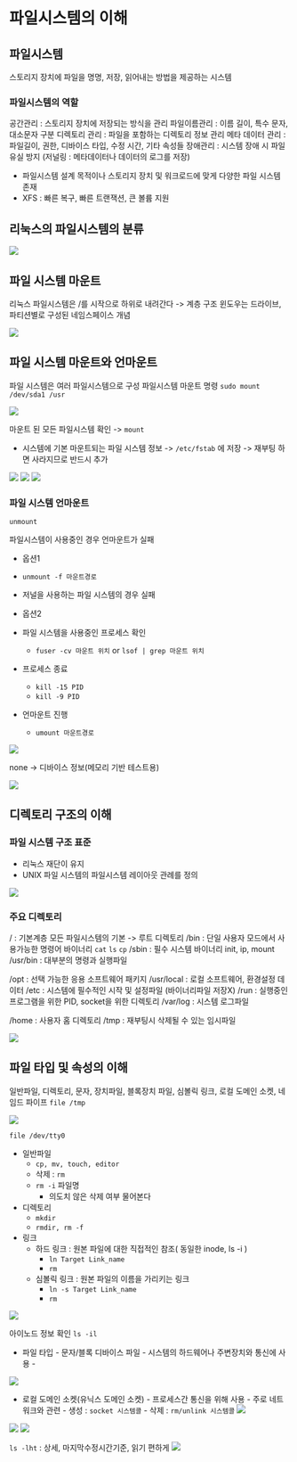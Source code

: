 # 파일시스템의 이해

## 파일시스템

스토리지 장치에 파일을 명명, 저장, 읽어내는 방법을 제공하는 시스템

### 파일시스템의 역할

공간관리 : 스토리지 장치에 저장되는 방식을 관리
파일이름관리 : 이름 길이, 특수 문자, 대소문자 구분
디렉토리 관리 : 파일을 포함하는 디렉토리 정보 관리
메타 데이터 관리 : 파일길이, 권한, 디바이스 타입, 수정 시간, 기타 속성들
장애관리 : 시스템 장애 시 파일 유실 방지 (저널링 : 메타데이터나 데이터의 로그를 저장)

- 파일시스템 설계 목적이나 스토리지 장치 및 워크로드에 맞게 다양한 파일 시스템 존재
- XFS : 빠른 복구, 빠른 트랜잭션, 큰 볼륨 지원

## 리눅스의 파일시스템의 분류

<img src="attachment/Pasted image 20221018203243.png">

## 파일 시스템 마운트

리눅스 파일시스템은 /를 시작으로 하위로 내려간다 -> 계층 구조
윈도우는 드라이브, 파티션별로 구성된 네임스페이스 개념

<img src="attachment/Pasted image 20221018203752.png">

## 파일 시스템 마운트와 언마운트

파일 시스템은 여러 파일시스템으로 구성
파일시스템 마운트 명령
`sudo mount /dev/sda1 /usr`

<img src="attachment/Pasted image 20221018203849.png">

마운트 된 모든 파일시스템 확인 -> `mount`

- 시스템에 기본 마운트되는 파일 시스템 정보 -> `/etc/fstab` 에 저장
  -> 재부팅 하면 사라지므로 반드시 추가

<img src="attachment/Pasted image 20221018203942.png">
<img src="attachment/Pasted image 20221018204219.png">
<img src="attachment/Pasted image 20221018204359.png">

### 파일 시스템 언마운트

`unmount`

파일시스템이 사용중인 경우 언마운트가 실패

- 옵션1
- `unmount -f 마운트경로`
- 저널을 사용하는 파일 시스템의 경우 실패

- 옵션2
- 파일 시스템을 사용중인 프로세스 확인
  - `fuser -cv 마운트 위치` or `lsof | grep 마운트 위치`
- 프로세스 종료
  - `kill -15 PID`
  - `kill -9 PID`
- 언마운트 진행
  - `umount 마운트경로`

<img src="attachment/Pasted image 20221018204616.png">

none -> 디바이스 정보(메모리 기반 테스트용)

<img src="attachment/Pasted image 20221018205103.png">

## 디렉토리 구조의 이해

### 파일 시스템 구조 표준

- 리눅스 재단이 유지
- UNIX 파일 시스템의 파일시스템 레이아웃 관례를 정의

<img src="attachment/Pasted image 20221018205203.png">

### 주요 디렉토리

/ : 기본계층 모든 파일시스템의 기본 -> 루트 디렉토리
/bin : 단일 사용자 모드에서 사용가능한 명령어 바이너리 `cat` `ls` `cp`
/sbin : 필수 시스템 바이너리 init, ip, mount
/usr/bin : 대부분의 명령과 실행파일

/opt : 선택 가능한 응용 소프트웨어 패키지
/usr/local : 로컬 소프트웨어, 환경설정 데이터
/etc : 시스템에 필수적인 시작 및 설정파일 (바이너리파일 저장X)
/run : 실행중인 프로그램을 위한 PID, socket을 위한 디렉토리
/var/log : 시스템 로그파일

/home : 사용자 홈 디렉토리
/tmp : 재부팅시 삭제될 수 있는 임시파일

<img src="attachment/Pasted image 20221018205410.png">

## 파일 타입 및 속성의 이해

일반파일, 디렉토리, 문자, 장치파일, 블록장치 파일, 심볼릭 링크, 로컬 도메인 소켓, 네임드 파이프
`file /tmp`

<img src="attachment/Pasted image 20221018205518.png">

`file /dev/tty0`

- 일반파일
  - `cp, mv, touch, editor`
  - 삭제 : `rm`
  - `rm -i` 파일명
    - 의도치 않은 삭제 여부 물어본다
- 디렉토리
  - `mkdir`
  - `rmdir, rm -f`
- 링크
  - 하드 링크 : 원본 파일에 대한 직접적인 참조( 동일한 inode, ls -i )
    - `ln Target Link_name`
    - `rm`
  - 심볼릭 링크 : 원본 파일의 이름을 가리키는 링크
    - `ln -s Target Link_name`
    - `rm`

<img src="attachment/Pasted image 20221018205819.png">

아이노드 정보 확인 `ls -il`

- 파일 타입 - 문자/블록 디바이스 파일 - 시스템의 하드웨어나 주변장치와 통신에 사용 -

<img src="attachment/Pasted image 20221018210346.png">

- 로컬 도메인 소켓(유닉스 도메인 소켓) - 프로세스간 통신을 위해 사용 - 주로 네트워크와 관련 - 생성 : `socket 시스템콜` - 삭제 : `rm/unlink 시스템콜`
  <img src="attachment/Pasted image 20221018210525.png">

<img src="attachment/Pasted image 20221018210723.png">

<img src="attachment/Pasted image 20221018210943.png">

`ls -lht` : 상세, 마지막수정시간기준, 읽기 편하게
<img src="attachment/Pasted image 20221018211145.png">
